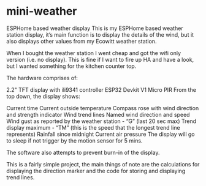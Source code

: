 # mini-weather
ESPHome based weather display
This is my ESPHome based weather station display, it’s main function is to display the details of the wind, but it also displays other values from my Ecowitt weather station.

When I bought the weather station I went cheap and got the wifi only version (i.e. no display). This is fine if I want to fire up HA and have a look, but I wanted something for the kitchen counter top.

The hardware comprises of:

2.2" TFT display with ili9341 controller
ESP32 Devkit V1
Micro PIR
From the top down, the display shows:

Current time
Current outside temperature
Compass rose with wind direction and strength indicator
Wind trend lines
Named wind direction and speed
Wind gust as reported by the weather station - “G” (last 20 sec max)
Trend display maximum - “TM” (this is the speed that the longest trend line represents)
Rainfall since midnight
Current air pressure
The display will go to sleep if not trigger by the motion sensor for 5 mins.

The software also attempts to prevent burn-in of the display.

This is a fairly simple project, the main things of note are the calculations for displaying the direction marker and the code for storing and displaying trend lines.
